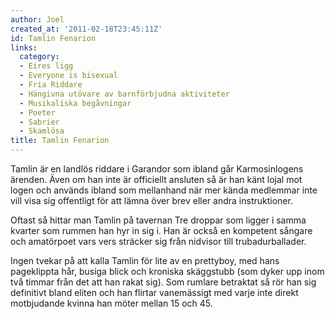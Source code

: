 ```yaml
---
author: Joel
created_at: '2011-02-18T23:45:11Z'
id: Tamlin Fenarion
links:
  category:
  - Eires ligg
  - Everyone is bisexual
  - Fria Riddare
  - Hängivna utövare av barnförbjudna aktiviteter
  - Musikaliska begåvningar
  - Poeter
  - Sabrier
  - Skamlösa
title: Tamlin Fenarion
---
```


Tamlin är en landlös riddare i Garandor som ibland går Karmosinlogens ärenden. Även om han inte är
officiellt ansluten så är han känt lojal mot logen och används ibland som mellanhand när mer kända
medlemmar inte vill visa sig offentligt för att lämna över brev eller andra instruktioner.

Oftast så hittar man Tamlin på tavernan Tre droppar som ligger i samma kvarter som rummen han hyr in
sig i. Han är också en kompetent sångare och amatörpoet vars vers sträcker sig från nidvisor till
trubadurballader.

Ingen tvekar på att kalla Tamlin för lite av en prettyboy, med hans pageklippta hår, busiga blick
och kroniska skäggstubb (som dyker upp inom två timmar från det att han rakat sig). Som rumlare
betraktat så rör han sig definitivt bland eliten och han flirtar vanemässigt med varje inte direkt
motbjudande kvinna han möter mellan 15 och 45.
